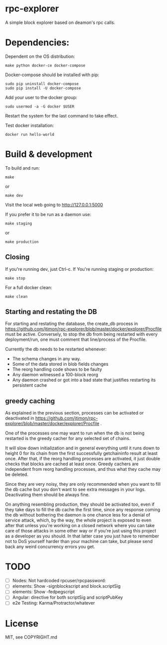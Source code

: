 # rpc-explorer

A simple block explorer based on deamon's rpc calls.

# Dependencies: #

Dependent on the OS distribution:

```
make python docker-ce docker-compose
```

Docker-compose should be installed with pip:

```
sudo pip uninstall docker-compose
sudo pip install -U docker-compose
```

Add your user to the docker group:

```
sudo usermod -a -G docker $USER
```

Restart the system for the last command to take effect.

Test docker installation:

```
docker run hello-world
```

# Build & development #

To build and run:

```
make
```

or 

```
make dev
```

Visit the local web going to http://127.0.0.1:5000

If you prefer it to be run as a daemon use:

```
make staging
```

or 

```
make production
```

## Closing ##

If you're running dev, just Ctrl-c.
If You're running staging or production:


```
make stop
```

For a full docker clean:

```
make clean
```

## Starting and restating the DB ##

For starting and restating the database, the create_db process in
https://github.com/jtimon/rpc-explorer/blob/master/docker/explorer/Procfile
must be active. Conversely, to stop the db from being restarted with
every deployment/run, one must comment that line/process of the Procfile.

Currently the db needs to be restarted whenever:

- The schema changes in any way.
- Some of the data stored in blob fields changes
- The reorg handling code shows to be faulty
- Any daemon witnessed a 100-block reorg
- Any daemon crashed or got into a bad state that justifies restarting
  its persistent cache


## greedy caching ##

As explained in the previous section, processes can be activated or
deactivated in https://github.com/jtimon/rpc-explorer/blob/master/docker/explorer/Procfile .

One of the processes one may want to run when the db is not being
restarted is the greedy cacher for any selected set of chains.

It will slow down initialization and in general everything until it
runs down to height 0 for its chain from the first successfully
getchaininfo result at least once. After that, if the reorg handling
processes are activated, it just double checks that blocks are cached
at least once. Greedy cachers are independent from reorg handling
processes, and thus what they cache may be deleted.

Since they are very noisy, they are only recommended when you want to
fill the db cache but you don't want to see extra messages in your
logs. Deactivating them should be always fine.

On anything resembling production, they should be activated too, even
if they take days to fill the db cache the first time, since any
response coming the db without bothering the daemon is one chance less
for a denial of service attack, which, by the way, the whole project
is exposed to even after that unless you're working on a closed
network where you can take care of those attacks in some other way or
if you're just using this project as a developer as you should. In
that latter case you just have to remember not to DoS yourself harder
than your machine can take, but please send back any weird concurrency
errors you get.

# TODO #

- [ ] Nodes: Not hardcoded rpcuser/rpcpassword:
- [ ] elements: Show -signblockscript and block.scriptSig
- [ ] elements: Show -fedpegscript
- [ ] Angular: directive for both scriptSig and scriptPubKey
- [ ] e2e Testing: Karma/Protractor/whatever

# License

MIT, see COPYRIGHT.md
